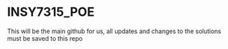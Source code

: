 # INSY7315_POE
This will be the main github for us, all updates and changes to the solutions must be saved to this repo
